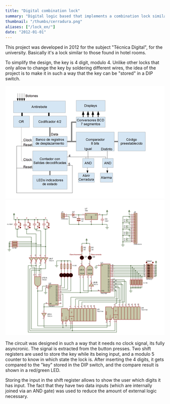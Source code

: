 ```yaml
---
title: "Digital combination lock"
summary: "Digital logic based that implements a combination lock similar to those used in hotel rooms."
thumbnail: "/thumbs/cerradura.png"
aliases: ["/lock_en/"]
date: "2012-01-01"
---
```

This project was developed in 2012 for the subject "Técnica Digital", for the university. Basically it's a lock similar to those found in hotel rooms.

To simplify the design, the key is 4 digit, modulo 4. Unlike other locks that only allow to change the key by soldering different wires, the idea of the project is to make it in such a way that the key can be "stored" in a DIP switch.

![Block diagram of the lock](/images/td-diagbloques.png)
![Lock schematics](/images/td-esquema.png)

The circuit was designed in such a way that it needs no clock signal, its fully asyncronic. The signal is extracted from the button presses. Two shift registers are used to store the key while its being input, and a modulo 5 counter to know in which state the lock is. After inserting the 4 digits, it gets compared to the "key" stored in the DIP switch, and the compare result is shown in a red/green LED.

Storing the input in the shift register allows to show the user which digits it has input. The fact that they have two data inputs (which are internally joined via an AND gate) was used to reduce the amount of external logic necessary.

